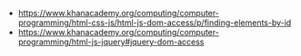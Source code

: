 -  https://www.khanacademy.org/computing/computer-programming/html-css-js/html-js-dom-access/p/finding-elements-by-id
- https://www.khanacademy.org/computing/computer-programming/html-js-jquery#jquery-dom-access
